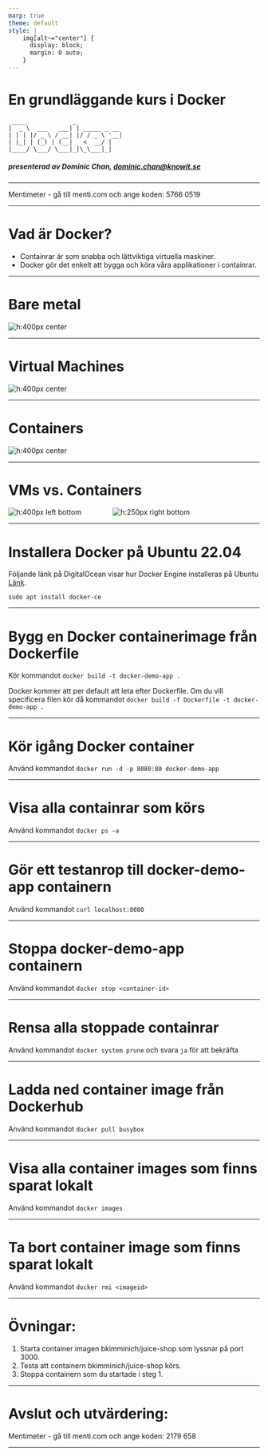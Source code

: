 ```yaml
---
marp: true
theme: default
style: |
    img[alt~="center"] {
      display: block;
      margin: 0 auto;
    }
---
```


# En grundläggande kurs i Docker

```
 ____             _                
|  _ \  ___   ___| | _____ _ __  
| | | |/ _ \ / __| |/ / _ \ '__| 
| |_| | (_) | (__|   <  __/ |   
|____/ \___/ \___|_|\_\___|_|   

```
##### presenterad av Dominic Chan, dominic.chan@knowit.se

---

Mentimeter - gå till menti.com och ange koden: 5766 0519

---

# Vad är Docker?

- Containrar är som snabba och lättviktiga virtuella maskiner.
- Docker gör det enkelt att bygga och köra våra applikationer i containrar.

 
---

# Bare metal
![h:400px center](./images/baremetal.png)


---

# Virtual Machines
![h:400px center](./images/VM_arch.png)


---

# Containers
![h:400px center](./images/containers.png)


---

# VMs vs. Containers
![h:400px left bottom](./images/VM_arch.png)&nbsp;&nbsp;&nbsp;&nbsp;&nbsp;&nbsp;&nbsp;&nbsp;&nbsp;&nbsp;&nbsp;&nbsp;&nbsp;&nbsp;&nbsp;&nbsp;![h:250px right bottom](./images/containers.png)


---

# Installera Docker på Ubuntu 22.04
Följande länk på DigitalOcean visar hur Docker Engine installeras på Ubuntu [Länk](https://www.digitalocean.com/community/tutorials/how-to-install-and-use-docker-on-ubuntu-22-04).

`sudo apt install docker-ce`

---

# Bygg en Docker containerimage från Dockerfile

Kör kommandot `docker build -t docker-demo-app .`

Docker kommer att per default att leta efter Dockerfile. Om du vill specificera filen kör då kommandot `docker build -f Dockerfile -t docker-demo-app .`

---

# Kör igång Docker container

Använd kommandot `docker run -d -p 8080:80 docker-demo-app`

---

# Visa alla containrar som körs

Använd kommandot `docker ps -a`

---

# Gör ett testanrop till docker-demo-app containern

Använd kommandot `curl localhost:8080`

---

# Stoppa docker-demo-app containern

Använd kommandot `docker stop <container-id>`

---

# Rensa alla stoppade containrar

Använd kommandot `docker system prune` och svara `ja` för att bekräfta

---

# Ladda ned container image från Dockerhub

Använd kommandot `docker pull busybox`

---

# Visa alla container images som finns sparat lokalt

Använd kommandot `docker images`

---

# Ta bort container image som finns sparat lokalt

Använd kommandot `docker rmi <imageid>`

---

# Övningar:
1. Starta container imagen bkimminich/juice-shop som lyssnar på port 3000.
2. Testa att containern bkimminich/juice-shop körs.
3. Stoppa containern som du startade i steg 1.

---


# Avslut och utvärdering:

Mentimeter - gå till menti.com och ange koden: 2179 658 

---
